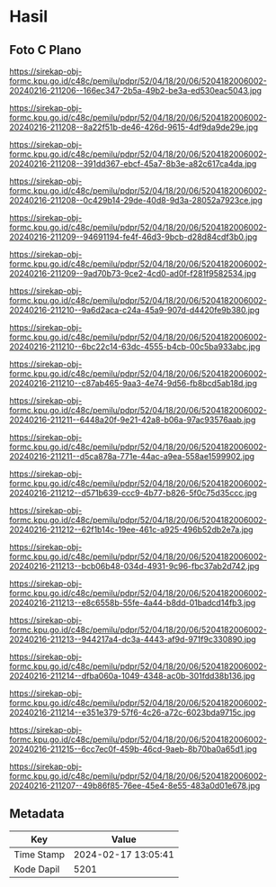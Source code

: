 # Hasil

## Foto C Plano

https://sirekap-obj-formc.kpu.go.id/c48c/pemilu/pdpr/52/04/18/20/06/5204182006002-20240216-211206--166ec347-2b5a-49b2-be3a-ed530eac5043.jpg

https://sirekap-obj-formc.kpu.go.id/c48c/pemilu/pdpr/52/04/18/20/06/5204182006002-20240216-211208--8a22f51b-de46-426d-9615-4df9da9de29e.jpg

https://sirekap-obj-formc.kpu.go.id/c48c/pemilu/pdpr/52/04/18/20/06/5204182006002-20240216-211208--391dd367-ebcf-45a7-8b3e-a82c617ca4da.jpg

https://sirekap-obj-formc.kpu.go.id/c48c/pemilu/pdpr/52/04/18/20/06/5204182006002-20240216-211208--0c429b14-29de-40d8-9d3a-28052a7923ce.jpg

https://sirekap-obj-formc.kpu.go.id/c48c/pemilu/pdpr/52/04/18/20/06/5204182006002-20240216-211209--94691194-fe4f-46d3-9bcb-d28d84cdf3b0.jpg

https://sirekap-obj-formc.kpu.go.id/c48c/pemilu/pdpr/52/04/18/20/06/5204182006002-20240216-211209--9ad70b73-9ce2-4cd0-ad0f-f281f9582534.jpg

https://sirekap-obj-formc.kpu.go.id/c48c/pemilu/pdpr/52/04/18/20/06/5204182006002-20240216-211210--9a6d2aca-c24a-45a9-907d-d4420fe9b380.jpg

https://sirekap-obj-formc.kpu.go.id/c48c/pemilu/pdpr/52/04/18/20/06/5204182006002-20240216-211210--6bc22c14-63dc-4555-b4cb-00c5ba933abc.jpg

https://sirekap-obj-formc.kpu.go.id/c48c/pemilu/pdpr/52/04/18/20/06/5204182006002-20240216-211210--c87ab465-9aa3-4e74-9d56-fb8bcd5ab18d.jpg

https://sirekap-obj-formc.kpu.go.id/c48c/pemilu/pdpr/52/04/18/20/06/5204182006002-20240216-211211--6448a20f-9e21-42a8-b06a-97ac93576aab.jpg

https://sirekap-obj-formc.kpu.go.id/c48c/pemilu/pdpr/52/04/18/20/06/5204182006002-20240216-211211--d5ca878a-771e-44ac-a9ea-558ae1599902.jpg

https://sirekap-obj-formc.kpu.go.id/c48c/pemilu/pdpr/52/04/18/20/06/5204182006002-20240216-211212--d571b639-ccc9-4b77-b826-5f0c75d35ccc.jpg

https://sirekap-obj-formc.kpu.go.id/c48c/pemilu/pdpr/52/04/18/20/06/5204182006002-20240216-211212--62f1b14c-19ee-461c-a925-496b52db2e7a.jpg

https://sirekap-obj-formc.kpu.go.id/c48c/pemilu/pdpr/52/04/18/20/06/5204182006002-20240216-211213--bcb06b48-034d-4931-9c96-fbc37ab2d742.jpg

https://sirekap-obj-formc.kpu.go.id/c48c/pemilu/pdpr/52/04/18/20/06/5204182006002-20240216-211213--e8c6558b-55fe-4a44-b8dd-01badcd14fb3.jpg

https://sirekap-obj-formc.kpu.go.id/c48c/pemilu/pdpr/52/04/18/20/06/5204182006002-20240216-211213--944217a4-dc3a-4443-af9d-971f9c330890.jpg

https://sirekap-obj-formc.kpu.go.id/c48c/pemilu/pdpr/52/04/18/20/06/5204182006002-20240216-211214--dfba060a-1049-4348-ac0b-301fdd38b136.jpg

https://sirekap-obj-formc.kpu.go.id/c48c/pemilu/pdpr/52/04/18/20/06/5204182006002-20240216-211214--e351e379-57f6-4c26-a72c-6023bda9715c.jpg

https://sirekap-obj-formc.kpu.go.id/c48c/pemilu/pdpr/52/04/18/20/06/5204182006002-20240216-211215--6cc7ec0f-459b-46cd-9aeb-8b70ba0a65d1.jpg

https://sirekap-obj-formc.kpu.go.id/c48c/pemilu/pdpr/52/04/18/20/06/5204182006002-20240216-211207--49b86f85-76ee-45e4-8e55-483a0d01e678.jpg


## Metadata

| Key        | Value               |
| ---------- | ------------------- |
| Time Stamp | 2024-02-17 13:05:41 |
| Kode Dapil | 5201                |



